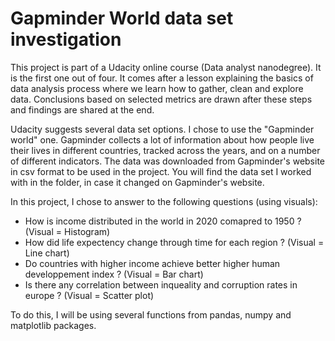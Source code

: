 # Gapminder World data set investigation

This project is part of a Udacity online course (Data analyst nanodegree). It is the first one out of four. It comes after a lesson explaining the basics
of data analysis process where we learn how to gather, clean and explore data. Conclusions based on selected metrics are drawn after these steps and findings are shared at the end.

Udacity suggests several data set options. I chose to use the "Gapminder world" one. Gapminder collects a lot of information about how people live their lives in different countries,
tracked across the years, and on a number of different indicators. The data was downloaded from Gapminder's website in csv format to be used in the project.
You will find the data set I worked with in the folder, in case it changed on Gapminder's website.

In this project, I chose to answer to the following questions (using visuals):
- How is income distributed in the world in 2020 comapred to 1950 ? (Visual = Histogram)
- How did life expectency change through time for each region ? (Visual = Line chart)
- Do countries with higher income achieve better higher human developpement index ? (Visual = Bar chart)
- Is there any correlation between inqueality and corruption rates in europe ? (Visual = Scatter plot)

To do this, I will be using several functions from pandas, numpy and matplotlib packages.

